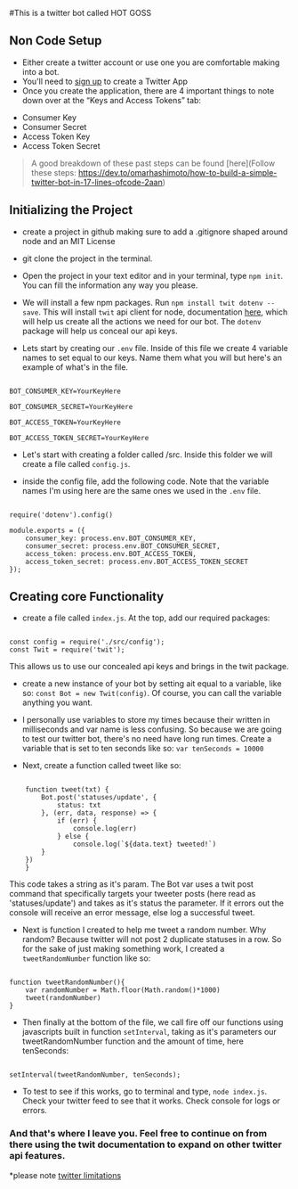 #This is a twitter bot called HOT GOSS

## Non Code Setup 
- Either create a twitter account or use one you are comfortable making into a bot.  
- You'll need to [sign up](https://apps.twitter.com/) to create a Twitter App
- Once you create the application, there are 4 important things to note down over at the “Keys and Access Tokens” tab:
* Consumer Key
* Consumer Secret
* Access Token Key
* Access Token Secret

> A good breakdown of these past steps can be found [here](Follow these steps: https://dev.to/omarhashimoto/how-to-build-a-simple-twitter-bot-in-17-lines-ofcode-2aan)


## Initializing the Project
- create a project in github making sure to add a .gitignore shaped around node and an MIT License
- git clone the project in the terminal.
- Open the project in your text editor and in your terminal, type `npm init`.  You can fill the information any way you please.
- We will install a few npm packages.  Run `npm install twit dotenv --save`.  This will install `twit` api client for node, documentation [here](https://github.com/ttezel/twit), which will help us create all the actions we need for our bot.  The `dotenv` package will help us conceal our api keys.

- Lets start by creating our `.env` file. Inside of this file we create 4 variable names to set equal to our keys.  Name them what you will but here's an example of what's in the file. 
<pre><code>
BOT_CONSUMER_KEY=YourKeyHere

BOT_CONSUMER_SECRET=YourKeyHere

BOT_ACCESS_TOKEN=YourKeyHere

BOT_ACCESS_TOKEN_SECRET=YourKeyHere
</code></pre>

- Let's start with creating a folder called /src.  Inside this folder we will create a file called `config.js`.  

- inside the config file, add the following code.  Note that the variable names I'm using here are the same ones we used in the `.env` file.  

<pre><code>
require('dotenv').config()

module.exports = ({
    consumer_key: process.env.BOT_CONSUMER_KEY,
    consumer_secret: process.env.BOT_CONSUMER_SECRET,
    access_token: process.env.BOT_ACCESS_TOKEN,
    access_token_secret: process.env.BOT_ACCESS_TOKEN_SECRET
});
</code></pre>

## Creating core Functionality

- create a file called `index.js`.  At the  top, add our required packages:

<pre><code>
const config = require('./src/config');
const Twit = require('twit');
</code></pre>
This allows us to use our concealed api keys and brings in the twit package.  

- create a new instance of your bot by setting ait equal to a variable, like so: `const Bot = new Twit(config)`.  Of course, you can call the variable anything you want.

- I personally use variables to store my times because their written in milliseconds and var name is less confusing.  So because we are going to test our twitter bot, there's no need have long run times.  Create a variable that is set to ten seconds like so: `var tenSeconds = 10000`

- Next, create a function called tweet like so:
<pre><code>
    function tweet(txt) {
        Bot.post('statuses/update', {
            status: txt
        }, (err, data, response) => {
            if (err) {
                console.log(err)
            } else {
                console.log(`${data.text} tweeted!`)
        }
    })
    }
</code></pre>
This code takes a string as it's param.  The Bot var uses a twit post command that specifically targets your tweeter posts (here read as 'statuses/update') and takes as it's status the parameter.  If it errors out the console will receive an error message, else log a successful tweet.  

- Next is function I created to help me tweet a random number.  Why random? Because twitter will not post 2 duplicate statuses in a row. So for the sake of just making something work, I created a `tweetRandomNumber` function like so:
<pre><code>
function tweetRandomNumber(){
    var randomNumber = Math.floor(Math.random()*1000)
    tweet(randomNumber)
}
</code></pre>

- Then finally at the bottom of the file, we call fire off our functions using javascripts built in function `setInterval`, taking as it's parameters our tweetRandomNumber function and the amount of time, here tenSeconds:
<pre><code>
setInterval(tweetRandomNumber, tenSeconds);
</code></pre>

- To test to see if this works, go to terminal and type, `node index.js`.  Check your twitter feed to see that it works. Check console for logs or errors.  


### And that's where I leave you.  Feel free to continue on from there using the twit documentation to expand on other twitter api features. 

*please note [twitter limitations](https://help.twitter.com/en/rules-and-policies/twitter-limits)